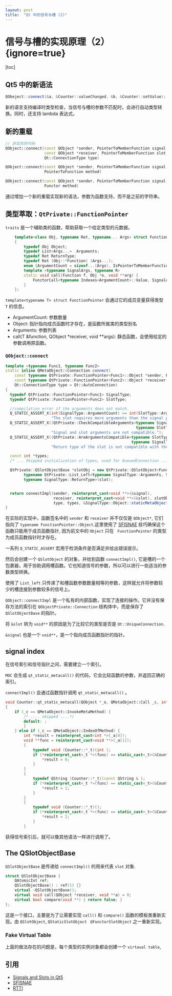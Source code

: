 ```yaml
---
layout: post
title:  "Qt 中的信号与槽 (2)"
---
```


# 信号与槽的实现原理（2） {ignore=true}

[toc]

## Qt5 中的新语法
```C++
QObeject::connect(&a, &Counter::valueChanged, &b, &Counter::setValue); 
```

新的语言支持编译时类型检查，当信号与槽的参数不匹配时，会进行自动类型转换。同时，还支持 lambda 表达式。

## 新的重载
``` C++
// 非实际的代码
QObject::connect(const QObject *sender, PointerToMemberFunction signal,
                 const QObject *receiver, PointerToMemberFunction slot,
                 Qt::ConnectionType type)

QObject::connect(const QObject *sender, PointerToMemberFunction signal,
                 PointerToFunction method)

QObject::connect(const QObject *sender, PointerToMemberFunction signal,
                 Functor method)
```

通过增加一个新的重载实现新的语法，参数为函数支持，而不是之前的字符串。

## 类型萃取：`QtPrivate::FunctionPointer`

`traits` 是一个辅助类的函数，帮助获取一个给定类型的元数据。

```C++
    template<class Obj, typename Ret, typename... Args> struct FunctionPointer<Ret (Obj::*) (Args...)>
    {
        typedef Obj Object;
        typedef List<Args...>  Arguments;
        typedef Ret ReturnType;
        typedef Ret (Obj::*Function) (Args...);
        enum {ArgumentCount = sizeof...(Args), IsPointerToMemberFunction = true};
        template <typename SignalArgs, typename R>
        static void call(Function f, Obj *o, void **arg) {
            FunctorCall<typename Indexes<ArgumentCount>::Value, SignalArgs, R, Function>::call(f, o, arg);
        }
    };
```

`template<typename T> struct FunctionPointer` 会通过它的成员变量获得类型 `T` 的信息。

- ArgumentCount: 参数数量
- Object: 指针指向成员函数时才存在，是函数所属类的类型别名
- Arguments: 参数列表
- call(T &function, QObject *receiver, void **args): 静态函数，会使用给定的参数调用原函数。

### `QObject::connect`

```C++
template <typename Func1, typename Func2>
static inline QMetaObject::Connection connect(
    const typename QtPrivate::FunctionPointer<Func1>::Object *sender, Func1 signal,
    const typename QtPrivate::FunctionPointer<Func2>::Object *receiver, Func2 slot,
    Qt::ConnectionType type = Qt::AutoConnection)
{
  typedef QtPrivate::FunctionPointer<Func1> SignalType;
  typedef QtPrivate::FunctionPointer<Func2> SlotType;

  //compilation error if the arguments does not match.
  Q_STATIC_ASSERT_X(int(SignalType::ArgumentCount) >= int(SlotType::ArgumentCount),
                    "The slot requires more arguments than the signal provides.");
  Q_STATIC_ASSERT_X((QtPrivate::CheckCompatibleArguments<typename SignalType::Arguments,
                                                         typename SlotType::Arguments>::value),
                    "Signal and slot arguments are not compatible.");
  Q_STATIC_ASSERT_X((QtPrivate::AreArgumentsCompatible<typename SlotType::ReturnType,
                                                       typename SignalType::ReturnType>::value),
                    "Return type of the slot is not compatible with the return type of the signal.");

  const int *types;
  /* ... Skipped initialization of types, used for QueuedConnection ...*/

  QtPrivate::QSlotObjectBase *slotObj = new QtPrivate::QSlotObject<Func2,
        typename QtPrivate::List_Left<typename SignalType::Arguments, SlotType::ArgumentCount>::Value,
        typename SignalType::ReturnType>(slot);


  return connectImpl(sender, reinterpret_cast<void **>(&signal),
                     receiver, reinterpret_cast<void **>(&slot), slotObj,
                     type, types, &SignalType::Object::staticMetaObject);
}
```

在实际的实现中，函数签名中的 `sender` 和 `receiver` 并不仅仅是 `QObject*`, 它们指向了 `typename FunctionPointer::Object`.这里使用了 [SFISNAE](https://en.wikipedia.org/wiki/Substitution_failure_is_not_an_error) 技巧确保这个函数只能用于成员函数指针, 因为前文中的 `Object` 只在 ` FunctionPointer` 的类型为成员函数指针时才存在。

一系列 `Q_STATIC_ASSERT` 宏用于检测条件是否满足并给出错误提示。

然后会创建一个 `QSlotObject` 的对象，并给到函数 `connectImpl()`, 它是槽的一个包裹器，用于协助调用槽函数。它也知道信号的参数，所以可以进行一些适当的参数类型转换。

使用了 `List_left` 只传递了和槽函数参数数量相等的参数，这样就允许将参数较少的槽连接到参数较多的信号上。

`QObject::connectImpl` 是一个私有的内部函数，实现了连接的操作。它并没有保存方法的索引在 `QObjectPrivate::Connection` 结构体中，而是保存了 `QSlotObjectBase` 的指针。

将 `&slot` 转为 `void**` 的原因是为了比较它的类型是否是 `Qt::UniqueConnection`.

`&signal` 也是一个 `void**`，是一个指向成员函数指针的指针。

## signal index

在信号索引和信号指针之间，需要建立一个索引。

`MOC` 会生成 `qt_static_metacall()` 的代码，它会比较函数的参数，并返回正确的索引。

`connectImpl()` 会通过函数指针调用 `qt_static_metacall()` 。

```cpp
void Counter::qt_static_metacall(QObject *_o, QMetaObject::Call _c, int _id, void **_a)
{
    if (_c == QMetaObject::InvokeMetaMethod) {
        /* .... skipped ....*/
        default: ;
        }
    } else if (_c == QMetaObject::IndexOfMethod) {
        int *result = reinterpret_cast<int *>(_a[0]);
        void **func = reinterpret_cast<void **>(_a[1]);
        {
            typedef void (Counter::*_t)(int );
            if (*reinterpret_cast<_t *>(func) == static_cast<_t>(&Counter::valueChanged)) {
                *result = 0;
            }
        }
        {
            typedef QString (Counter::*_t)(const QString & );
            if (*reinterpret_cast<_t *>(func) == static_cast<_t>(&Counter::someOtherSignal)) {
                *result = 1;
            }
        }
        {
            typedef void (Counter::*_t)();
            if (*reinterpret_cast<_t *>(func) == static_cast<_t>(&Counter::anotherSignal)) {
                *result = 2;
            }
        }
```

获得信号索引后，就可以像其他语法一样进行调用了。

## The QSlotObjectBase

`QSlotObjectBase` 是传递给 `connectImpl()` 的用来代表 `slot` 对象.

```C++
struct QSlotObjectBase {
    QAtomicInt ref;
    QSlotObjectBase() : ref(1) {}
    virtual ~QSlotObjectBase();
    virtual void call(QObject *receiver, void **a) = 0;
    virtual bool compare(void **) { return false; }
};
```

这是一个接口，主要是为了让需要实现 `call()` 和 `compare()` 函数的模板类重新实现。由  `QSlotObject`, `QStaticSlotObject ` `QFunctorSlotObject` 之一重新实现。

### Fake Virtual Table
上面的做法存在的问题是，每个类型的实例对象都会创建一个 `virtaual table`, 

## 引用

- [Signals and Slots in Qt5](https://woboq.com/blog/how-qt-signals-slots-work-part2-qt5.html)
- [SFISNAE](https://en.wikipedia.org/wiki/Substitution_failure_is_not_an_error)
- [RTTI](https://en.wikipedia.org/wiki/Run-time_type_information)
